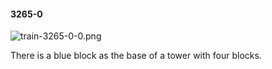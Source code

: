 #### 3265-0
![train-3265-0-0.png](https://github.com/lil-lab/nlvr/raw/master/nlvr/train/images/20/train-3265-0-0.png "train-3265-0-0.png")

There is a blue block as the base of a tower with four blocks.